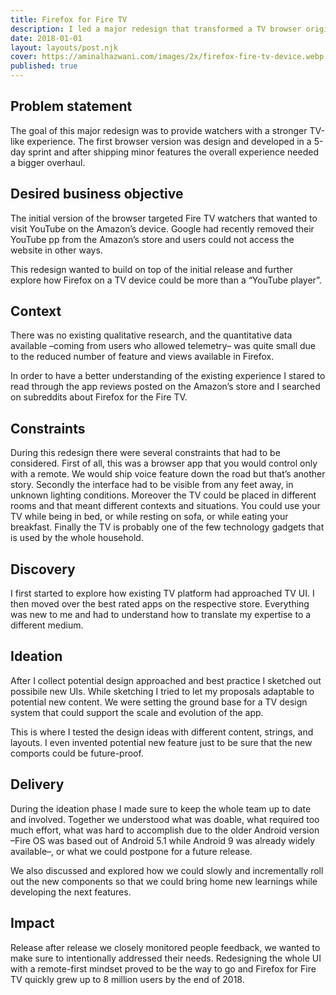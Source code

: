 ```yaml
---
title: Firefox for Fire TV
description: I led a major redesign that transformed a TV browser originally developed in a 5-day sprint into a native remote-controlled TV app serving up to 8 million users.
date: 2018-01-01
layout: layouts/post.njk
cover: https://aminalhazwani.com/images/2x/firefox-fire-tv-device.webp
published: true
---
```


## Problem statement

The goal of this major redesign was to provide watchers with a stronger TV-like experience. The first browser version was design and developed in a 5-day sprint and after shipping minor features the overall experience needed a bigger overhaul.

## Desired business objective

The initial version of the browser targeted Fire TV watchers that wanted to visit YouTube on the Amazon’s device. Google had recently removed their YouTube pp from the Amazon’s store and users could not access the website in other ways. 

This redesign wanted to build on top of the initial release and further explore how Firefox on a TV device could be more than a “YouTube player”. 

## Context

There was no existing qualitative research, and the quantitative data available –coming from users who allowed telemetry– was quite small due to the reduced number of feature and views available in Firefox.

In order to have a better understanding of the existing experience I stared to read through the app reviews posted on the Amazon’s store and I searched on subreddits about Firefox for the Fire TV.

## Constraints

During this redesign there were several constraints that had to be considered. First of all, this was a browser app that you would control only with a remote. We would ship voice feature down the road but that’s another story. Secondly the interface had to be visible from any feet away, in unknown lighting conditions. Moreover the TV could be placed in different rooms and that meant different contexts and situations. You could use your TV while being in bed, or while resting on  sofa, or while eating your breakfast. Finally the TV is probably one of the few technology gadgets that is used by the whole household.

## Discovery

I first started to explore how existing TV platform had approached TV UI. I then moved over the best rated apps on the respective store. Everything was new to me and had to understand how to translate my expertise to a different medium. 

## Ideation 

After I collect potential design approached and best practice I sketched out possibile new UIs. While sketching I tried to let my proposals adaptable to potential new content. We were setting the ground base for a TV design system that could support the scale and evolution of the app.

This is where I tested the design ideas with different content, strings, and layouts. I even invented potential new feature just to be sure that the new comports could be future-proof.

## Delivery

During the ideation phase I made sure to keep the whole team up to date and involved. Together we understood what was doable, what required too much effort, what was hard to accomplish due to the older Android version –Fire OS was based out of Android 5.1 while Android 9 was already widely available–, or what we could postpone for a future release.

We also discussed and explored how we could slowly and incrementally roll out the new components so that we could bring home new learnings while developing the next features.

## Impact 

Release after release we closely monitored people feedback, we wanted to make sure to intentionally addressed their needs. Redesigning the whole UI with a remote-first mindset proved to be the way to go and Firefox for Fire TV quickly grew up to 8 million users by the end of 2018.
